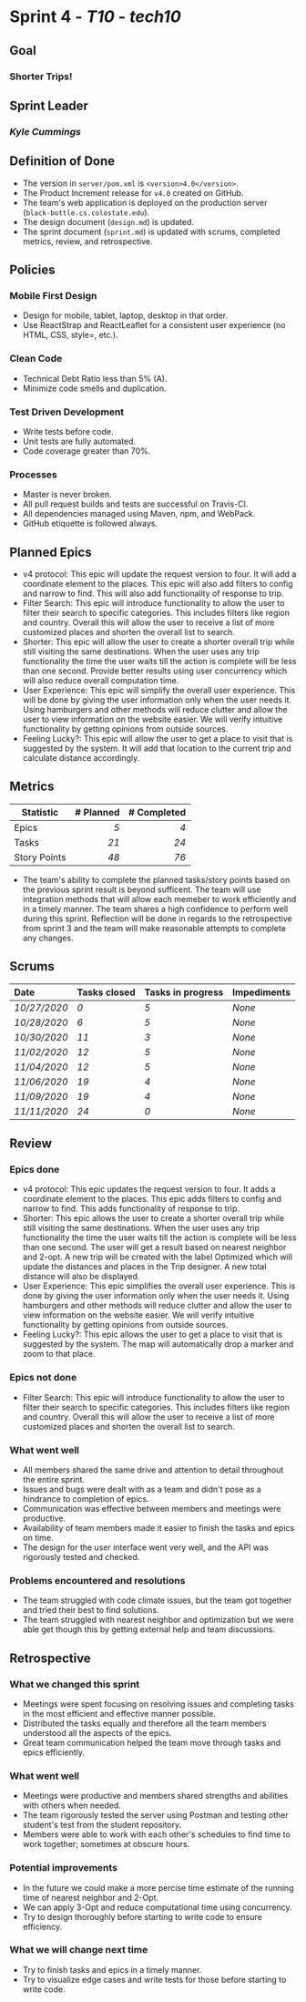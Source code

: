 # Sprint 4 - *T10* - *tech10*

## Goal
### Shorter Trips!
## Sprint Leader
### *Kyle Cummings*


## Definition of Done

* The version in `server/pom.xml` is `<version>4.0</version>`.
* The Product Increment release for `v4.0` created on GitHub.
* The team's web application is deployed on the production server (`black-bottle.cs.colostate.edu`).
* The design document (`design.md`) is updated.
* The sprint document (`sprint.md`) is updated with scrums, completed metrics, review, and retrospective.


## Policies

### Mobile First Design
* Design for mobile, tablet, laptop, desktop in that order.
* Use ReactStrap and ReactLeaflet for a consistent user experience (no HTML, CSS, style=, etc.).

### Clean Code
* Technical Debt Ratio less than 5% (A).
* Minimize code smells and duplication.

### Test Driven Development
* Write tests before code.
* Unit tests are fully automated.
* Code coverage greater than 70%.

### Processes
* Master is never broken. 
* All pull request builds and tests are successful on Travis-CI.
* All dependencies managed using Maven, npm, and WebPack.
* GitHub etiquette is followed always.


## Planned Epics
* v4 protocol: This epic will update the request version to four. It will add a coordinate element to the places. This epic will also add filters to config and narrow to find. This will also add functionality of response to trip.
* Filter Search: This epic will introduce functionality to allow the user to filter their search to specific categories. This includes filters like region and country. Overall this will allow the user to receive a list of more customized places and shorten the overall list to search. 
* Shorter: This epic will allow the user to create a shorter overall trip while still visiting the same destinations. 
When the user uses any trip functionality the time the user waits till the action is complete will be less than one second. 
Provide better results using user concurrency which will also reduce overall computation time. 
* User Experience: This epic will simplify the overall user experience. This will be done by giving the user information only when the user needs it. Using hamburgers and other methods will reduce clutter and allow the user to view information on the website easier. We will verify intuitive functionality by getting opinions from outside sources.
* Feeling Lucky?: This epic will allow the user to get a place to visit that is suggested by the system. It will add that location to the current trip and calculate distance accordingly.
 

## Metrics

| Statistic | # Planned | # Completed |
| --- | ---: | ---: |
| Epics | *5* | *4* |
| Tasks |  *21*   | *24* | 
| Story Points |  *48*  | *76* | 

* The team's ability to complete the planned tasks/story points based on the previous sprint result is beyond sufficent. The team will use integration methods that will allow each memeber to work efficiently and in a timely manner. The team shares a high confidence to perform well during this sprint. Reflection will be done in regards to the retrospective from sprint 3 and the team will make reasonable attempts to complete any changes.

## Scrums

| Date | Tasks closed  | Tasks in progress | Impediments |
| :--- | :--- | :--- | :--- |
| *10/27/2020* | *0* | *5* | *None* | 
| *10/28/2020* | *6* | *5* | *None* | 
| *10/30/2020* | *11* | *3* | *None* | 
| *11/02/2020* | *12* | *5* | *None* | 
| *11/04/2020* | *12* | *5* | *None* | 
| *11/06/2020* | *19* | *4* | *None* | 
| *11/09/2020* | *19* | *4* | *None* | 
| *11/11/2020* | *24* | *0* | *None* | 


## Review

### Epics done 

* v4 protocol: This epic updates the request version to four. It adds a coordinate element to the places. This epic adds filters to config and narrow to find. This adds functionality of response to trip.
* Shorter: This epic allows the user to create a shorter overall trip while still visiting the same destinations. 
When the user uses any trip functionality the time the user waits till the action is complete will be less than one second.
The user will get a result based on nearest neighbor and 2-opt. A new trip will be created with the label Optimized which will update the distances and places in the Trip designer. A new total distance will also be displayed.
* User Experience: This epic simplifies the overall user experience. This is done by giving the user information only when the user needs it. Using hamburgers and other methods will reduce clutter and allow the user to view information on the website easier. We will verify intuitive functionality by getting opinions from outside sources.
* Feeling Lucky?: This epic allows the user to get a place to visit that is suggested by the system. The map will automatically drop a marker and zoom to that place.

### Epics not done 

* Filter Search: This epic will introduce functionality to allow the user to filter their search to specific categories. This includes filters like region and country. Overall this will allow the user to receive a list of more customized places and shorten the overall list to search. 

### What went well

* All members shared the same drive and attention to detail throughout the entire sprint.
* Issues and bugs were dealt with as a team and didn't pose as a hindrance to completion of epics.
* Communication was effective between members and meetings were productive.
* Availability of team members made it easier to finish the tasks and epics on time. 
* The design for the user interface went very well, and the API was rigorously tested and checked.

### Problems encountered and resolutions

* The team struggled with code climate issues, but the team got together and tried their best to find solutions.
* The team struggled with nearest neighbor and optimization but we were able get though this by getting external help and team discussions. 

## Retrospective

### What we changed this sprint

* Meetings were spent focusing on resolving issues and completing tasks in the most efficient and effective manner possible.
* Distributed the tasks equally and therefore all the team members understood all the aspects of the epics.
* Great team communication helped the team move through tasks and epics efficiently.

### What went well

* Meetings were productive and members shared strengths and abilities with others when needed.
* The team rigorously tested the server using Postman and testing other student's test from the student repository.
* Members were able to work with each other's schedules to find time to work together; sometimes at obscure hours.

### Potential improvements

* In the future we could make a more percise time estimate of the running time of nearest neighbor and 2-Opt.
* We can apply 3-Opt and reduce computational time using concurrency.
* Try to design thoroughly before starting to write code to ensure efficiency.

### What we will change next time

* Try to finish tasks and epics in a timely manner.
* Try to visualize edge cases and write tests for those before starting to write code. 
